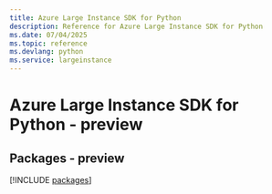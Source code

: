 ```yaml
---
title: Azure Large Instance SDK for Python
description: Reference for Azure Large Instance SDK for Python
ms.date: 07/04/2025
ms.topic: reference
ms.devlang: python
ms.service: largeinstance
---
```

# Azure Large Instance SDK for Python - preview
## Packages - preview
[!INCLUDE [packages](large-instance-index.md)]